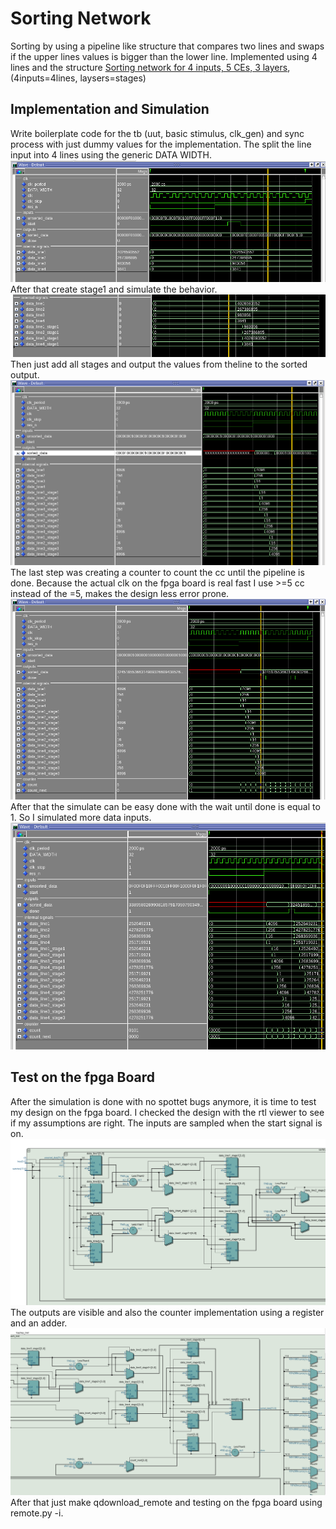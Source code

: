 # Sorting Network
Sorting by using a pipeline like structure that compares two lines and swaps if the upper lines values is bigger than the lower line. Implemented using 4 lines and the structure [Sorting network for 4 inputs, 5 CEs, 3 layers](https://bertdobbelaere.github.io/sorting_networks.html), (4inputs=4lines, laysers=stages)
## Implementation and Simulation
Write boilerplate code for the tb (uut, basic stimulus, clk_gen) and sync process with just dummy values for the implementation. The split the line input into 4 lines using the generic DATA WIDTH.
![start](./img/start.png) 
<br>
After that create stage1 and simulate the behavior. 
<br>
![add stage 1](./img/stage1.png)
<br>
Then just add all stages and output the values from theline to the sorted output. 
<br>
![add all stages ](./img/all_stages.png)
<br>
The last step was creating a counter to count the cc until the pipeline is done. Because the actual clk on the fpga board is real fast I use >=5 cc instead of the =5, makes the design less error prone. 
<br>
![add counter for done signal](./img/counter.png)
<br>
After that the simulate can be easy done with the wait until done is equal to 1. So I simulated more data inputs.
<br>
![final simulation](./img/more_data_sim.png)
## Test on the fpga Board
After the simulation is done with no spottet bugs anymore, it is time to test my design on the fpga board. I checked the design with the rtl viewer to see if my assumptions are right. The inputs are sampled when the start signal is on.
![rtl viewer of inputs](./img/rtl_view1_sampling.png)
<br>
The outputs are visible and also the counter implementation using a register and an adder.
![rtl viewer of outputs](./img/rtl_view2_output.png)
<br>
After that just make qdownload_remote and testing on the fpga board using remote.py -i.